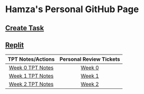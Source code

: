 # Hamza's Personal GitHub Page
## [Create Task](createTask.md)
## [Replit](practice.md)
| TPT Notes/Actions | Personal Review Tickets | 
|     :---:      |     :---:      |    
| [Week 0 TPT Notes](notes0.md)   | [Week 0](https://github.com/Tigran7/TigranCSP3/issues/1) |
| [Week 1 TPT Notes](notes1.md)   | [Week 1](https://github.com/Tigran7/TigranCSP3/issues/2) |
| [Week 2 TPT Notes](notes2.md)   | [Week 2](https://github.com/Tigran7/TigranCSP3/issues/3) |
